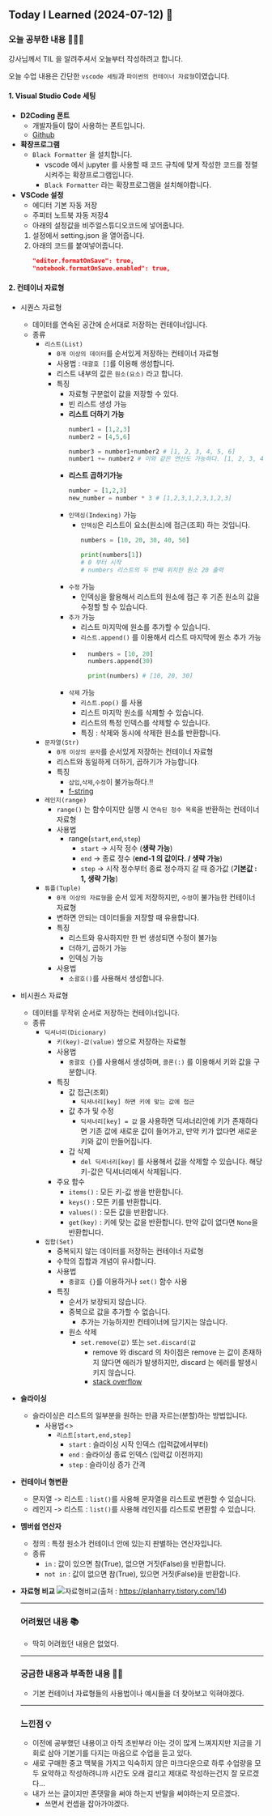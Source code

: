 ## Today I Learned (2024-07-12) 🤔



### 오늘 공부한 내용 🧑🏻‍💻
강사님께서 TIL 을 알려주셔서 오늘부터 작성하려고 합니다.

오늘 수업 내용은 간단한 `vscode 세팅`과 `파이썬의 컨테이너 자료형`이였습니다.

#### 1. Visual Studio Code 세팅 

- **D2Coding 폰트**
    - 개발자들이 많이 사용하는 폰트입니다.
    - [Github](https://github.com/naver/d2codingfont?tab=readme-ov-file)
- **확장프로그램**
  - `Black Formatter` 을 설치합니다.
    - vscode 에서 jupyter 를 사용할 때 코드 규칙에 맞게 작성한 코드를 정렬시켜주는 확장프로그램입니다.
    - `Black Formatter` 라는 확장프로그램을 설치해야합니다.
- **VSCode 설정**
    - 에디터 기본 자동 저장
    - 주피터 노트북 자동 저장4
    - 아래의 설정값을 비주얼스튜디오코드에 넣어줍니다.
    1. 설정에서 setting.json 을 열어줍니다.
    2. 아래의 코드를 붙여넣어줍니다.
        ```json
        "editor.formatOnSave": true,
        "notebook.formatOnSave.enabled": true,
        ```
#### 2. **컨테이너 자료형**
- 시퀀스 자료형
    - 데이터를 연속된 공간에 순서대로 저장하는 컨테이너입니다.
    - 종류
      - `리스트(List)`
        - `0개 이상의 데이터`를 순서있게 저장하는 컨테이너 자료형
        - 사용법 : `대괄호 []`를 이용해 생성합니다.
        - 리스트 내부의 값은 `원소(요소)` 라고 합니다.
        - 특징
          - 자료형 구분없이 값을 저장할 수 있다.
          - 빈 리스트 생성 가능
          - **리스트 더하기 가능**
            ```python
            number1 = [1,2,3]
            number2 = [4,5,6]

            number3 = number1+number2 # [1, 2, 3, 4, 5, 6]
            number1 += number2 # 이와 같은 연산도 가능하다. [1, 2, 3, 4, 5, 6]
            ```
          - **리스트 곱하기가능**
            ```python
            number = [1,2,3]
            new_number = number * 3 # [1,2,3,1,2,3,1,2,3]
            ```
          - `인덱싱(Indexing)` 가능
            - `인덱싱`은 리스트이 요소(원소)에 접근(조회) 하는 것입니다.
                ```python
                numbers = [10, 20, 30, 40, 50]

                print(numbers[1]) 
                # 0 부터 시작
                # numbers 리스트의 두 번째 위치한 원소 20 출력
                ```
          - `수정` 가능
            - 인덱싱을 활용해서 리스트의 원소에 접근 후 기존 원소의 값을 수정할 할 수 있습니다.
          - `추가` 가능
            - 리스트 마지막에 원소를 추가할 수 있습니다.
            - `리스트.append()` 를 이용해서 리스트 마지막에 원소 추가 가능
            - ```python
                numbers = [10, 20]
                numbers.append(30) 

                print(numbers) # [10, 20, 30]
                ```
          - `삭제` 가능
            - `리스트.pop()` 를 사용
            - 리스트 마지막 원소를 삭제할 수 있습니다.
            - 리스트의 특정 인덱스를 삭제할 수 있습니다.
            - 특징 : 삭제와 동시에 삭제한 원소를 반환합니다.
      - `문자열(Str)`
        - `0개 이상의 문자`를 순서있게 저장하는 컨테이너 자료형
        - 리스트와 동일하게 더하기, 곱하기가 가능합니다.
        - 특징
          - `삽입`,`삭제`,`수정`이 불가능하다.!!
          - [f-string](https://docs.python.org/ko/3/tutorial/inputoutput.html)
      - `레인지(range)`
        - `range()` 는 함수이지만 실행 시 `연속된 정수 목록`을 반환하는 컨테이너 자료형
        - 사용법
          - range(`start`,`end`,`step`)
            - `start` -> 시작 정수 (**생략 가능**)
            - `end` -> 종료 정수 (**end-1 의 값이다. / 생략 가능**)
            - `step` -> 시작 정수부터 종료 정수까지 갈 때 증가값 (**기본값 : 1, 생략 가능**)
      - `튜플(Tuple)`
        - `0개 이상의 자료형`을 순서 있게 저장하지만, `수정`이 불가능한 컨테이너 자료형
        - 변하면 안되는 데이터들을 저장할 때 유용합니다.
        - 특징
          - 리스트와 유사하지만 한 번 생성되면 수정이 불가능
          - 더하기, 곱하기 가능
          - 인덱싱 가능
        - 사용법
          - `소괄호()`를 사용해서 생성합니다.
- 비시퀀스 자료형
    - 데이터를 무작위 순서로 저장하는 컨테이너입니다.
    - 종류
      - `딕셔너리(Dicionary)`
        - `키(key)-값(value)` 쌍으로 저장하는 자료형
        - 사용법
          - `중괄호 {}`를 사용해서 생성하며, `콜론(:)` 를 이용해서 키와 값을 구분합니다.
        - 특징
          - 값 접근(조회)
            - `딕셔너리[key] 하면 키에 맞는 값에 접근`
          - 값 추가 및 수정
            - `딕셔너리[key] = 값` 을 사용하면 딕셔너리안에 키가 존재하다면 기존 값에 새로운 값이 들어가고, 만약 키가 없다면 새로운 키와 값이 만들어집니다.
          - 갑 삭제
            - `del 딕셔너리[key]` 를 사용해서 값을 삭제할 수 있습니다. 해당 키-값은 딕셔너리에서 삭제됩니다. 
        - 주요 함수
          - `items()` : 모든 키-값 쌍을 반환합니다.
          - `keys()` : 모든 키를 반환합니다.
          - `values()` : 모든 값을 반환합니다.
          - `get(key)` : 키에 맞는 값을 반환합니다. 만약 값이 없다면 `None`을 반환합니다.
      - `집합(Set)`
        - 중복되지 않는 데이터를 저장하는 컨테이너 자료형
        - 수학의 집합과 개념이 유사합니다.
        - 사용법
          - `중괄호 {}`를 이용하거나 `set()` 함수 사용
        - 특징
          - 순서가 보장되지 않습니다.
          - 중복으로 값을 추가할 수 없습니다.
            - 추가는 가능하지만 컨테이너에 담기지는 않습니다.
          - 원소 삭제
            - `set.remove(값)` 또는 `set.discard(값`
              - remove 와 discard 의 차이점은 remove 는 값이 존재하지 않다면 에러가 발생하지만, discard 는 에러를 발생시키지 않습니다.
              - [stack overflow](https://stackoverflow.com/questions/44074695/what-is-difference-between-discard-and-remove-function-in-python-3-sets)
- **슬라이싱**
  - 슬라이싱은 리스트의 일부분을 원하는 만큼 자르는(분할)하는 방법입니다.
    - 사용법<>
      - `리스트[start,end,step]`
        - `start` : 슬라이싱 시작 인덱스 (입력값에서부터)
        - `end` : 슬라이싱 종료 인덱스 (입력값 이전까지)
        - `step` : 슬라이싱 증가 간격
-  **컨테이너 형변환**
    - 문자열 -> 리스트 : `list()`를 사용해 문자열을 리스트로 변환할 수 있습니다.
    - 레인지 -> 리스트 : `list()`를 사용해 레인지를 리스트로 변환할 수 있습니다.
- **멤버쉽 연산자**
  - 정의 : 특정 원소가 컨테이너 안에 있는지 판별하는 연산자입니다.
  - 종류
    - `in` : 값이 있으면 참(True), 없으면 거짓(False)을 반환합니다.
    - `not in` : 값이 없으면 참(True), 있으면 거짓(False)을 반환합니다.
- **자료형 비교**
![자료형비교](https://img1.daumcdn.net/thumb/R1280x0/?scode=mtistory2&fname=https%3A%2F%2Fblog.kakaocdn.net%2Fdn%2FeCVsnR%2FbtqTrSOmrX3%2FKRnFtiBisaPqcI8ACAEcqk%2Fimg.png)(출처 : https://planharry.tistory.com/14)

  ---
  ### 어려웠던 내용 📚
   - 딱히 어려웠던 내용은 없었다.
  ---
  ### 궁금한 내용과 부족한 내용 🙋🏻
  - 기본 컨테이너 자료형들의 사용법이나 예시들을 더 찾아보고 익혀야겠다.
  ---
  ### 느낀점 💡
  -  이전에 공부했던 내용이고 아직 초반부라 아는 것이 많게 느껴지지만 지금을 기회로 삼아 기본기를 다지는 마음으로 수업을 듣고 있다.
  -  새로 구매한 중고 맥북을 가지고 익숙하지 않은 마크다운으로 하루 수업량을 모두 요약하고 작성하려니까 시간도 오래 걸리고 제대로 작성하는건지 잘 모르겠다...
  -  내가 쓰는 글이지만 존댓말을 써야 하는지 반말을 써야하는지 모르겠다.
     -  쓰면서 컨셉을 잡아가야겠다. 


